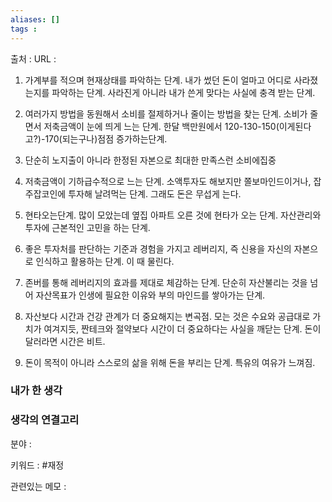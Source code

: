 ```yaml
---
aliases: []
tags :
---
```

출처 : 
URL : 

1. 가계부를 적으며 현재상태를 파악하는 단계. 내가 썼던 돈이 얼마고 어디로 사라졌는지를 파악하는 단계. 사라진게 아니라 내가 쓴게 맞다는 사실에 충격 받는 단계.

2. 여러가지 방법을 동원해서 소비를 절제하거나 줄이는 방법을 찾는 단계. 소비가 줄면서 저축금액이 눈에 띄게 느는 단계. 한달 백만원에서 120-130-150(이게된다고?)-170(되는구나)점점 증가하는단계.

3. 단순히 노지출이 아니라 한정된 자본으로 최대한 만족스런 소비에집중

4. 저축금액이 기하급수적으로 느는 단계. 소액투자도 해보지만 쫄보마인드이거나, 잡주잡코인에 투자해 날려먹는 단계. 그래도 돈은 무섭게 는다.

5. 현타오는단계. 많이 모았는데 옆집 아파트 오른 것에 현타가 오는 단계. 자산관리와 투자에 근본적인 고민을 하는 단계.

6. 좋은 투자처를 판단하는 기준과 경험을 가지고 레버리지, 즉 신용을 자신의 자본으로 인식하고 활용하는 단계. 이 때 물린다.

7. 존버를 통해 레버리지의 효과를 제대로 체감하는 단계. 단순히 자산불리는 것을 넘어 자산목표가 인생에 필요한 이유와 부의 마인드를 쌓아가는 단계.

8. 자산보다 시간과 건강 관계가 더 중요해지는 변곡점. 모는 것은 수요와 공급대로 가치가 여겨지듯, 짠테크와 절약보다 시간이 더 중요하다는 사실을 깨닫는 단계. 돈이 달러라면 시간은 비트.

9. 돈이 목적이 아니라 스스로의 삶을 위해 돈을 부리는 단계. 특유의 여유가 느껴짐.


### 내가 한 생각

### 생각의 연결고리
분야 : 

키워드 : #재정

관련있는 메모 : 